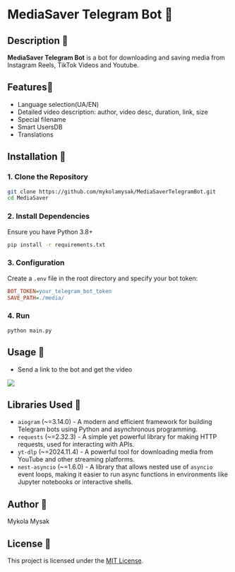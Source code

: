 # MediaSaver Telegram Bot 💾

## Description 📄
**MediaSaver Telegram Bot** is a bot for downloading and saving media from Instagram Reels, TikTok Videos and Youtube.
## Features🌵
- Language selection(UA/EN)
- Detailed video description: author, video desc, duration, link, size
- Special filename
- Smart UsersDB
- Translations

## Installation 🔨
### 1. Clone the Repository
```sh
git clone https://github.com/mykolamysak/MediaSaverTelegramBot.git
cd MediaSaver
```

### 2. Install Dependencies
Ensure you have Python 3.8+
```sh
pip install -r requirements.txt
```

### 3. Configuration
Create a `.env` file in the root directory and specify your bot token:
```ini
BOT_TOKEN=your_telegram_bot_token
SAVE_PATH=./media/
```

### 4. Run
```shell
python main.py
```

## Usage 🎥
- Send a link to the bot and get the video

![](https://github.com/mykolamysak/MediaSaverTelegramBot/blob/main/media/demo.gif)

## Libraries Used 📁
- `aiogram` (~=3.14.0) - A modern and efficient framework for building Telegram bots using Python and asynchronous programming.
- `requests` (~=2.32.3) - A simple yet powerful library for making HTTP requests, used for interacting with APIs.
- `yt-dlp` (~=2024.11.4) - A powerful tool for downloading media from YouTube and other streaming platforms.
- `nest-asyncio` (~=1.6.0) - A library that allows nested use of `asyncio` event loops, making it easier to run async functions in environments like Jupyter notebooks or interactive shells.



## Author 👷
Mykola Mysak

## License 🔐
This project is licensed under the [MIT License](LICENSE).





